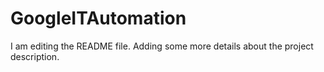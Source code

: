 
# GoogleITAutomation
I am editing the README file. Adding some more details about the project description.


